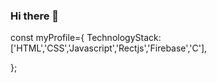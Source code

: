 ### Hi there 👋

<!--
# Hi i am Vignesh,
          I am passionate about being web developer. I am looking forward to be an active member of a team that helps the company grow and help in their professional and personal life too.
Here are some ideas to get you started:

- 🔭 I’m currently working on ...
- 🌱 I’m currently learning ...
- 👯 I’m looking to collaborate on ...
- 🤔 I’m looking for help with ...
- 💬 Ask me about ...
- 📫 How to reach me: ...
- 😄 Pronouns: ...
- ⚡ Fun fact: ...
-->
 const myProfile={
      TechnologyStack:['HTML','CSS','Javascript','Rectjs','Firebase','C'],
      
 };
